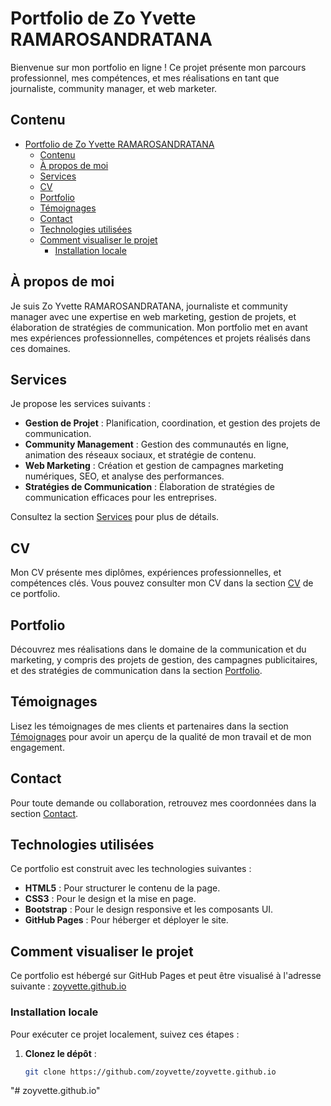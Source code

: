 # Portfolio de Zo Yvette RAMAROSANDRATANA

Bienvenue sur mon portfolio en ligne ! Ce projet présente mon parcours professionnel, mes compétences, et mes réalisations en tant que journaliste, community manager, et web marketer.

## Contenu

- [Portfolio de Zo Yvette RAMAROSANDRATANA](#portfolio-de-zo-yvette-ramarosandratana)
  - [Contenu](#contenu)
  - [À propos de moi](#à-propos-de-moi)
  - [Services](#services)
  - [CV](#cv)
  - [Portfolio](#portfolio)
  - [Témoignages](#témoignages)
  - [Contact](#contact)
  - [Technologies utilisées](#technologies-utilisées)
  - [Comment visualiser le projet](#comment-visualiser-le-projet)
    - [Installation locale](#installation-locale)

## À propos de moi

Je suis Zo Yvette RAMAROSANDRATANA, journaliste et community manager avec une expertise en web marketing, gestion de projets, et élaboration de stratégies de communication. Mon portfolio met en avant mes expériences professionnelles, compétences et projets réalisés dans ces domaines.

## Services

Je propose les services suivants :

- **Gestion de Projet** : Planification, coordination, et gestion des projets de communication.
- **Community Management** : Gestion des communautés en ligne, animation des réseaux sociaux, et stratégie de contenu.
- **Web Marketing** : Création et gestion de campagnes marketing numériques, SEO, et analyse des performances.
- **Stratégies de Communication** : Élaboration de stratégies de communication efficaces pour les entreprises.

Consultez la section [Services](#services) pour plus de détails.

## CV

Mon CV présente mes diplômes, expériences professionnelles, et compétences clés. Vous pouvez consulter mon CV dans la section [CV](#cv) de ce portfolio.

## Portfolio

Découvrez mes réalisations dans le domaine de la communication et du marketing, y compris des projets de gestion, des campagnes publicitaires, et des stratégies de communication dans la section [Portfolio](#portfolio).

## Témoignages

Lisez les témoignages de mes clients et partenaires dans la section [Témoignages](#témoignages) pour avoir un aperçu de la qualité de mon travail et de mon engagement.

## Contact

Pour toute demande ou collaboration, retrouvez mes coordonnées dans la section [Contact](#contact).

## Technologies utilisées

Ce portfolio est construit avec les technologies suivantes :

- **HTML5** : Pour structurer le contenu de la page.
- **CSS3** : Pour le design et la mise en page.
- **Bootstrap** : Pour le design responsive et les composants UI.
- **GitHub Pages** : Pour héberger et déployer le site.

## Comment visualiser le projet

Ce portfolio est hébergé sur GitHub Pages et peut être visualisé à l'adresse suivante : [zoyvette.github.io](https://zoyvette.github.io)

### Installation locale

Pour exécuter ce projet localement, suivez ces étapes :

1. **Clonez le dépôt** :
   ```bash
   git clone https://github.com/zoyvette/zoyvette.github.io

"# zoyvette.github.io" 
